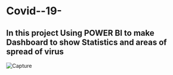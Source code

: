 # Covid--19-
## In this project Using POWER BI to make Dashboard to show Statistics and areas of spread of virus

  ![Capture](https://github.com/AbdallahAmr3398/Covid-19/assets/141870604/62d24282-7810-4b6b-a024-1e506b3fc10c)

